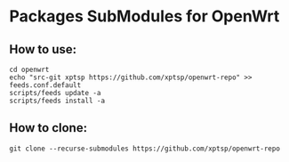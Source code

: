 # Packages SubModules for OpenWrt

## How to use:
```
cd openwrt
echo "src-git xptsp https://github.com/xptsp/openwrt-repo" >> feeds.conf.default
scripts/feeds update -a
scripts/feeds install -a
```

## How to clone:
```
git clone --recurse-submodules https://github.com/xptsp/openwrt-repo
```
